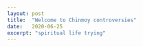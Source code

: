```yaml
---
layout: post
title:  "Welcome to Chinmoy controversies"
date:   2020-06-25
excerpt: "spiritual life trying"
---
```

